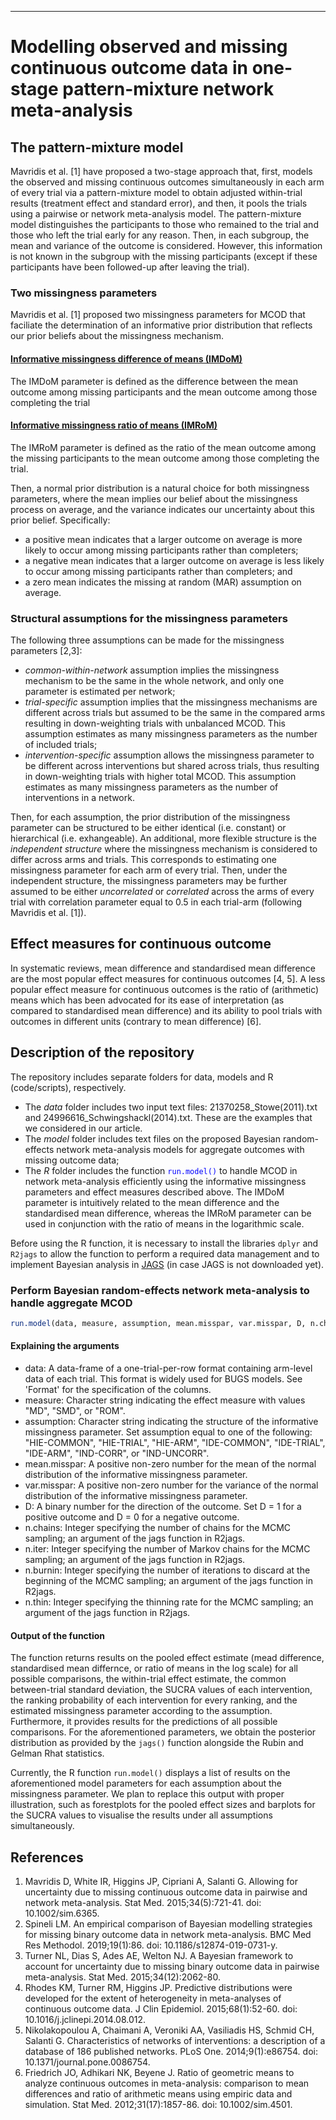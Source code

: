 ***

#  Modelling observed and missing continuous outcome data in one-stage pattern-mixture network meta-analysis

## The pattern-mixture model

Mavridis et al. [1] have proposed a two-stage approach that, first, models the observed and missing continuous outcomes simultaneously in each arm of every trial via a pattern-mixture model to obtain adjusted within-trial results (treatment effect and standard error), and then, it pools the trials using a pairwise or network meta-analysis model. The pattern-mixture model distinguishes the participants to those who remained to the trial and those who left the trial early for any reason. Then, in each subgroup, the mean and variance of the outcome is considered. However, this information is not known in the subgroup with the missing participants (except if these participants have been followed-up after leaving the trial).

### Two missingness parameters

Mavridis et al. [1] proposed two missingness parameters for MCOD that faciliate the determination of an informative prior distribution that reflects our prior beliefs about the missingness mechanism. 

#### <ins>Informative missingness difference of means (IMDoM)</ins>

The IMDoM parameter is defined as the difference between the mean outcome among missing participants and the mean outcome among those completing the trial

#### <ins>Informative missingness ratio of means (IMRoM)</ins>

The IMRoM parameter is defined as the ratio of the mean outcome among the missing participants to the mean outcome among those completing the trial.

Then, a normal prior distribution is a natural choice for both missingness parameters, where the mean implies our belief about the missingness process on average, and the variance indicates our uncertainty about this prior belief. Specifically:

+ a positive mean indicates that a larger outcome on average is more likely to occur among missing participants rather than completers;
+ a negative mean indicates that a larger outcome on average is less likely to occur among missing participants rather than completers; and
+ a zero mean indicates the missing at random (MAR) assumption on average.


### Structural assumptions for the missingness parameters

The following three assumptions can be made for the missingness parameters [2,3]:

+ *common-within-network* assumption implies the missingness mechanism to be the same in the whole network, and only one parameter is estimated per network;
+ *trial-specific* assumption implies that the missingness mechanisms are different across trials but assumed to be the same in the compared arms resulting in down-weighting trials with unbalanced MCOD. This assumption estimates as many missingness parameters as the number of included trials;
+ *intervention-specific* assumption allows the missingness parameter to be different across interventions but shared across trials, thus resulting in down-weighting trials with higher total MCOD. This assumption estimates as many missingness parameters as the number of interventions in a network.

Then, for each assumption, the prior distribution of the missingness parameter can be structured to be either identical (i.e. constant) or hierarchical (i.e. exhangeable). An additional, more flexible structure is the *independent structure* where the missingness mechanism is considered to differ across arms and trials. This corresponds to estimating one missingness parameter for each arm of every trial. Then, under the independent structure, the missingness parameters may be further assumed to be either *uncorrelated* or *correlated* across the arms of every trial with correlation parameter equal to 0.5 in each trial-arm (following Mavridis et al. [1]).   

## Effect measures for continuous outcome 

In systematic reviews, mean difference and standardised mean difference are the most popular effect measures for continuous outcomes [4, 5]. A less popular effect measure for continuous outcomes is the ratio of (arithmetic) means which has been advocated for its ease of interpretation (as compared to  standardised mean difference) and its ability to pool trials with outcomes in different units (contrary to mean difference) [6]. 


## Description of the repository

The repository includes separate folders for data, models and R (code/scripts), respectively.
* The _data_ folder includes two input text files: 21370258_Stowe(2011).txt and 24996616_Schwingshackl(2014).txt. These are the examples that we considered in our article.
* The _model_ folder includes text files on the proposed Bayesian random-effects network meta-analysis models for aggregate outcomes with missing outcome data;
* The _R_ folder includes the function <span style="color: blue;">`run.model()`</span> to handle MCOD in network meta-analysis efficiently using the informative missingness parameters and effect measures described above. The IMDoM parameter is intuitively related to the mean difference and the standardised mean difference, whereas the IMRoM parameter can be used in conjunction with the ratio of means in the logarithmic scale. 

Before using the R function, it is necessary to install the libraries `dplyr` and `R2jags` to allow the function to perform a required data management and to implement Bayesian analysis in [JAGS](https://sourceforge.net/projects/mcmc-jags/) (in case JAGS is not downloaded yet). 


### Perform Bayesian random-effects network meta-analysis to handle aggregate MCOD

```r
run.model(data, measure, assumption, mean.misspar, var.misspar, D, n.chains, n.iter, n.burnin, n.thin)
```

#### Explaining the arguments

* data: A data-frame of a one-trial-per-row format containing arm-level data of each trial. This format is widely used for BUGS models. See 'Format' for the specification of the columns.
* measure: Character string indicating the effect measure with values "MD", "SMD", or "ROM".
* assumption: Character string indicating the structure of the informative missingness parameter. Set assumption equal to one of the following: "HIE-COMMON", "HIE-TRIAL", "HIE-ARM", "IDE-COMMON", "IDE-TRIAL", "IDE-ARM", "IND-CORR", or "IND-UNCORR".
* mean.misspar: A positive non-zero number for the mean of the normal distribution of the informative missingness parameter.
* var.misspar: A positive non-zero number for the variance of the normal distribution of the informative missingness parameter.
* D: A binary number for the direction of the outcome. Set D = 1 for a positive outcome and D = 0 for a negative outcome.
* n.chains: Integer specifying the number of chains for the MCMC sampling; an argument of the jags function in R2jags.
* n.iter: Integer specifying the number of Markov chains for the MCMC sampling; an argument of the jags function in R2jags.
* n.burnin: Integer specifying the number of iterations to discard at the beginning of the MCMC sampling; an argument of the jags function in R2jags.
* n.thin: Integer specifying the thinning rate for the MCMC sampling; an argument of the jags function in R2jags.


#### Output of the function

The function returns results on the pooled effect estimate (mead difference, standardised mean differnce, or ratio of means in the log scale) for all possible comparisons, the within-trial effect estimate, the common between-trial standard deviation, the SUCRA values of each intervention, the ranking probability of each intervention for every ranking, and the estimated missingness parameter according to the assumption. Furthermore, it provides results for the predictions of all possible comparisons. For the aforementioned parameters, we obtain the posterior distribution as provided by the `jags()` function alongside the Rubin and Gelman Rhat statistics. 

Currently, the R function `run.model()` displays a list of results on the aforementioned model parameters for each assumption about the missingness parameter. 
We plan to replace this output with proper illustration, such as forestplots for the pooled effect sizes and barplots for the SUCRA values to visualise the results under all assumptions simultaneously.


## References
1. Mavridis D, White IR, Higgins JP, Cipriani A, Salanti G. Allowing for uncertainty due to missing continuous outcome data in pairwise and network meta-analysis. Stat Med. 2015;34(5):721-41. doi: 10.1002/sim.6365.
2. Spineli LM. An empirical comparison of Bayesian modelling strategies for missing binary outcome data in network meta-analysis. BMC Med Res Methodol. 2019;19(1):86. doi: 10.1186/s12874-019-0731-y.
3. Turner NL, Dias S, Ades AE, Welton NJ. A Bayesian framework to account for uncertainty due to missing binary outcome data in pairwise meta-analysis. Stat Med. 2015;34(12):2062-80.
4. Rhodes KM, Turner RM, Higgins JP. Predictive distributions were developed for the extent of heterogeneity in meta-analyses of continuous outcome data. J Clin Epidemiol. 2015;68(1):52-60. doi: 10.1016/j.jclinepi.2014.08.012.
5. Nikolakopoulou A, Chaimani A, Veroniki AA, Vasiliadis HS, Schmid CH, Salanti G. Characteristics of networks of interventions: a description of a database of 186 published networks. PLoS One. 2014;9(1):e86754. doi: 10.1371/journal.pone.0086754.
6. Friedrich JO, Adhikari NK, Beyene J. Ratio of geometric means to analyze continuous outcomes in meta-analysis: comparison to mean differences and ratio of arithmetic means using empiric data and simulation. Stat Med. 2012;31(17):1857-86. doi: 10.1002/sim.4501.
